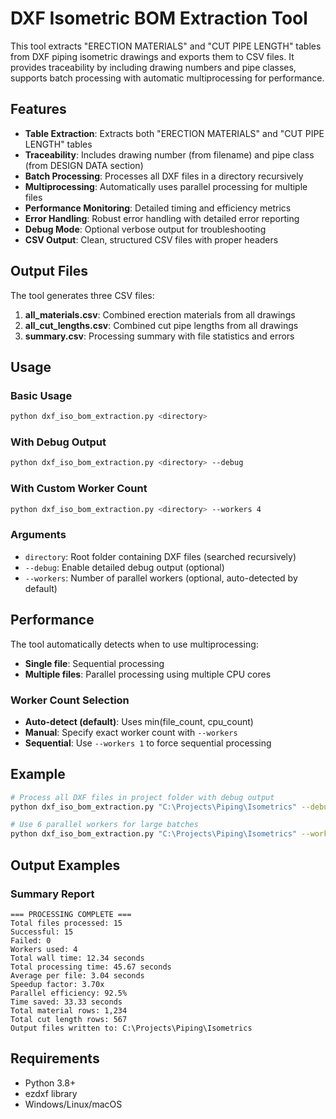 # DXF Isometric BOM Extraction Tool

This tool extracts "ERECTION MATERIALS" and "CUT PIPE LENGTH" tables from DXF piping isometric drawings and exports them to CSV files. It provides traceability by including drawing numbers and pipe classes, supports batch processing with automatic multiprocessing for performance.

## Features

- **Table Extraction**: Extracts both "ERECTION MATERIALS" and "CUT PIPE LENGTH" tables
- **Traceability**: Includes drawing number (from filename) and pipe class (from DESIGN DATA section)
- **Batch Processing**: Processes all DXF files in a directory recursively
- **Multiprocessing**: Automatically uses parallel processing for multiple files
- **Performance Monitoring**: Detailed timing and efficiency metrics
- **Error Handling**: Robust error handling with detailed error reporting
- **Debug Mode**: Optional verbose output for troubleshooting
- **CSV Output**: Clean, structured CSV files with proper headers

## Output Files

The tool generates three CSV files:

1. **all_materials.csv**: Combined erection materials from all drawings
2. **all_cut_lengths.csv**: Combined cut pipe lengths from all drawings  
3. **summary.csv**: Processing summary with file statistics and errors

## Usage

### Basic Usage
```bash
python dxf_iso_bom_extraction.py <directory>
```

### With Debug Output
```bash
python dxf_iso_bom_extraction.py <directory> --debug
```

### With Custom Worker Count
```bash
python dxf_iso_bom_extraction.py <directory> --workers 4
```

### Arguments

- `directory`: Root folder containing DXF files (searched recursively)
- `--debug`: Enable detailed debug output (optional)
- `--workers`: Number of parallel workers (optional, auto-detected by default)

## Performance

The tool automatically detects when to use multiprocessing:
- **Single file**: Sequential processing
- **Multiple files**: Parallel processing using multiple CPU cores

### Worker Count Selection
- **Auto-detect (default)**: Uses min(file_count, cpu_count)
- **Manual**: Specify exact worker count with `--workers`
- **Sequential**: Use `--workers 1` to force sequential processing

## Example

```bash
# Process all DXF files in project folder with debug output
python dxf_iso_bom_extraction.py "C:\Projects\Piping\Isometrics" --debug

# Use 6 parallel workers for large batches
python dxf_iso_bom_extraction.py "C:\Projects\Piping\Isometrics" --workers 6
```

## Output Examples

### Summary Report
```
=== PROCESSING COMPLETE ===
Total files processed: 15
Successful: 15
Failed: 0
Workers used: 4
Total wall time: 12.34 seconds
Total processing time: 45.67 seconds
Average per file: 3.04 seconds
Speedup factor: 3.70x
Parallel efficiency: 92.5%
Time saved: 33.33 seconds
Total material rows: 1,234
Total cut length rows: 567
Output files written to: C:\Projects\Piping\Isometrics
```

## Requirements

- Python 3.8+
- ezdxf library
- Windows/Linux/macOS
